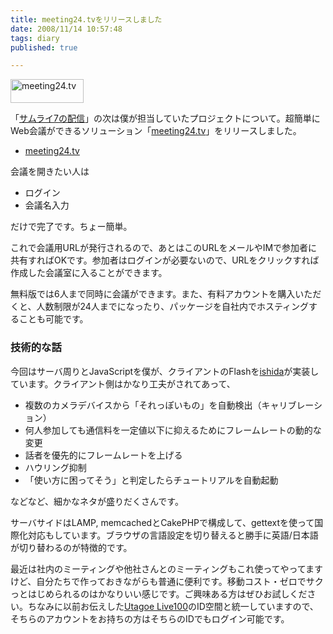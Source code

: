 ```yaml
---
title: meeting24.tvをリリースしました
date: 2008/11/14 10:57:48
tags: diary
published: true

---
```


<p><a href="http://meeting24.tv/" title="meeting24.tv by katsuma, on Flickr"><img src="http://farm4.static.flickr.com/3135/3028970312_91d73bd73f_o.png" width="117" height="38" alt="meeting24.tv" /></a></p>

<p>「<a href="http://blog.katsuma.tv/2008/11/samurai7_by_ug_live.html">サムライ7の配信</a>」の次は僕が担当していたプロジェクトについて。超簡単にWeb会議ができるソリューション「<a href="http://meeting24.tv/">meeting24.tv</a>」をリリースしました。</p>

<p><ul>
<li><a href="http://meeting24.tv/">meeting24.tv</a></li>
</ul></p>

<p>会議を開きたい人は</p>

<p><ul>
<li>ログイン</li>
<li>会議名入力</li>
</ul></p>

<p>だけで完了です。ちょー簡単。</p>

<p>これで会議用URLが発行されるので、あとはこのURLをメールやIMで参加者に共有すればOKです。参加者はログインが必要ないので、URLをクリックすれば作成した会議室に入ることができます。

無料版では6人まで同時に会議ができます。また、有料アカウントを購入いただくと、人数制限が24人までになったり、パッケージを自社内でホスティングすることも可能です。</p>

<h3>技術的な話</h3>
<p>今回はサーバ周りとJavaScriptを僕が、クライアントのFlashを<a href="http://twitter.com/ishida">ishida</a>が実装しています。クライアント側はかなり工夫がされてあって、</p>
<p><ul>
<li>複数のカメラデバイスから「それっぽいもの」を自動検出（キャリブレーション）</li>
<li>何人参加しても通信料を一定値以下に抑えるためにフレームレートの動的な変更</li>
<li>話者を優先的にフレームレートを上げる</li>
<li>ハウリング抑制</li>
<li>「使い方に困ってそう」と判定したらチュートリアルを自動起動</li>
</ul></p>

<p>などなど、細かなネタが盛りだくさんです。</p>

<p>サーバサイドはLAMP, memcachedとCakePHPで構成して、gettextを使って国際化対応もしています。ブラウザの言語設定を切り替えると勝手に英語/日本語が切り替わるのが特徴的です。</p>

<p>最近は社内のミーティングや他社さんとのミーティングもこれ使ってやってますけど、自分たちで作っておきながらも普通に便利です。移動コスト・ゼロでサクっとはじめられるのはかなりいい感じです。ご興味ある方はぜひお試しください。ちなみに以前お伝えした<a href="http://live.utagoe.com/">Utagoe Live100</a>のID空間と統一していますので、そちらのアカウントをお持ちの方はそちらのIDでもログイン可能です。</p>


